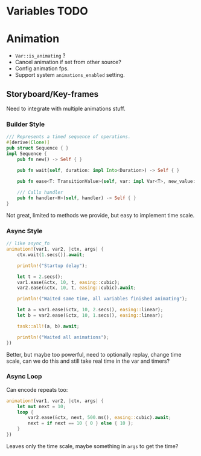 # Variables TODO

# Animation

* `Var::is_animating` ?
* Cancel animation if set from other source?
* Config animation fps.
* Support system `animations_enabled` setting.

## Storyboard/Key-frames

Need to integrate with multiple animations stuff.

### Builder Style

```rust
/// Represents a timed sequence of operations.
#[derive(Clone)]
pub struct Sequence { }
impl Sequence {
    pub fn new() -> Self { }
    
    pub fn wait(self, duration: impl Into<Duration>) -> Self { }

    pub fn ease<T: TransitionValue>(self, var: impl Var<T>, new_value: impl Into<T>) -> Self { }

    /// Calls handler
    pub fn handler<H>(self, handler) -> Self { }
}
```

Not great, limited to methods we provide, but easy to implement time scale.

### Async Style

```rust
// like async_fn
animation!(var1, var2, |ctx, args| {
    ctx.wait(1.secs()).await;

    println!("Startup delay");

    let t = 2.secs();
    var1.ease(&ctx, 10, t, easing::cubic);
    var2.ease(&ctx, 10, t, easing::cubic).await;

    println!("Waited same time, all variables finished animating");

    let a = var1.ease(&ctx, 10, 2.secs(), easing::linear);
    let b = var2.ease(&ctx, 10, 1.secs(), easing::linear);

    task::all!(a, b).await;

    println!("Waited all animations");
})
```

Better, but maybe too powerful, need to optionally replay, change time scale, can we do this and still take real time in the var and timers?


### Async Loop

Can encode repeats too:

```rust
animation!(var1, var2, |ctx, args| {
    let mut next = 10;
    loop {
        var2.ease(&ctx, next, 500.ms(), easing::cubic).await;
        next = if next == 10 { 0 } else { 10 };
    }
})
```

Leaves only the time scale, maybe something in `args` to get the time?